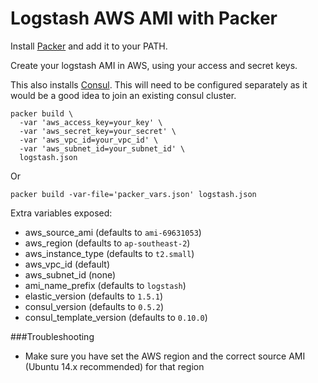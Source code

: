 Logstash AWS AMI with Packer
=============

Install [Packer](https://www.packer.io/) and add it to your PATH.

Create your logstash AMI in AWS, using your access and secret keys.

This also installs [Consul](https://www.consul.io/). This will need to be configured separately as it would be a good
idea to join an existing consul cluster.

```
packer build \
  -var 'aws_access_key=your_key' \
  -var 'aws_secret_key=your_secret' \
  -var 'aws_vpc_id=your_vpc_id' \
  -var 'aws_subnet_id=your_subnet_id' \
  logstash.json
```

Or

```
packer build -var-file='packer_vars.json' logstash.json
```

Extra variables exposed:

* aws_source_ami (defaults to `ami-69631053`)
* aws_region (defaults to `ap-southeast-2`)
* aws_instance_type (defaults to `t2.small`)
* aws_vpc_id (default)
* aws_subnet_id (none)
* ami_name_prefix (defaults to `logstash`)
* elastic_version (defaults to `1.5.1`)
* consul_version (defaults to `0.5.2`)
* consul_template_version (defaults to `0.10.0`)

###Troubleshooting

* Make sure you have set the AWS region and the correct source AMI (Ubuntu 14.x recommended) for that region
